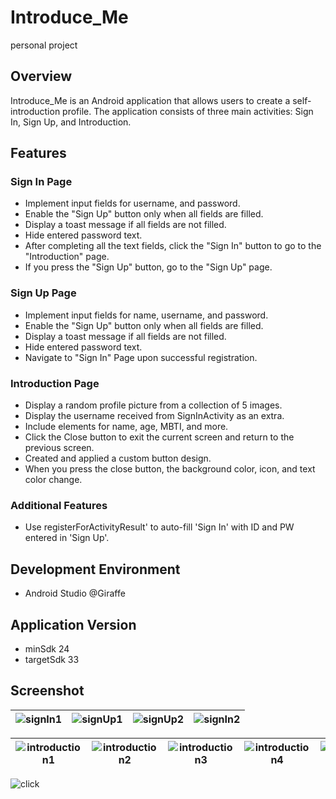 # Introduce_Me
personal project

## Overview
Introduce_Me is an Android application that allows users to create a self-introduction profile. The application consists of three main activities: Sign In, Sign Up, and Introduction.

## Features
### Sign In Page
- Implement input fields for username, and password.
- Enable the "Sign Up" button only when all fields are filled.
- Display a toast message if all fields are not filled.
- Hide entered password text.
- After completing all the text fields, click the "Sign In" button to go to the "Introduction" page.
- If you press the "Sign Up" button, go to the "Sign Up" page.

### Sign Up Page
- Implement input fields for name, username, and password.
- Enable the "Sign Up" button only when all fields are filled.
- Display a toast message if all fields are not filled.
- Hide entered password text.
- Navigate to "Sign In" Page upon successful registration.

### Introduction Page
- Display a random profile picture from a collection of 5 images.
- Display the username received from SignInActivity as an extra.
- Include elements for name, age, MBTI, and more.
- Click the Close button to exit the current screen and return to the previous screen.
- Created and applied a custom button design.
- When you press the close button, the background color, icon, and text color change.

### Additional Features
- Use registerForActivityResult' to auto-fill 'Sign In' with ID and PW entered in 'Sign Up'.

## Development Environment
- Android Studio @Giraffe

## Application Version
- minSdk 24
- targetSdk 33

## Screenshot
![signIn1](https://github.com/ars-yeon/Study-Kotlin/assets/68272722/0c3bba09-792c-4745-908f-1efd93f44624) | ![signUp1](https://github.com/ars-yeon/Study-Kotlin/assets/68272722/cce76e2b-9f8e-4250-8b42-5ee6a4382a4a) | ![signUp2](https://github.com/ars-yeon/Study-Kotlin/assets/68272722/397dc42d-eecc-49d1-b494-104360119db2) | ![signIn2](https://github.com/ars-yeon/Study-Kotlin/assets/68272722/4987d8c8-0347-48c3-a600-11ebacdce9ce)
--- | --- | --- |--- | 

![introduction1](https://github.com/ars-yeon/Study-Kotlin/assets/68272722/70060fa5-71f0-407c-956b-6ce598755a9a) | ![introduction2](https://github.com/ars-yeon/Study-Kotlin/assets/68272722/ac57ea88-6a4e-4c62-a4d5-a00f58b72191) | ![introduction3](https://github.com/ars-yeon/Study-Kotlin/assets/68272722/9f8ddcda-81b5-40f0-8f60-89f42b5d6488) | ![introduction4](https://github.com/ars-yeon/Study-Kotlin/assets/68272722/b07b9f41-7e9b-4065-94d2-d68d886774bf) | ![introduction5](https://github.com/ars-yeon/Study-Kotlin/assets/68272722/f432689a-c16f-483d-b491-686e2e74c80f)
--- | --- | --- |--- | --- | 

![click](https://github.com/ars-yeon/Study-Kotlin/assets/68272722/a9f3da68-a451-44d7-b85d-e7185ba55357)
